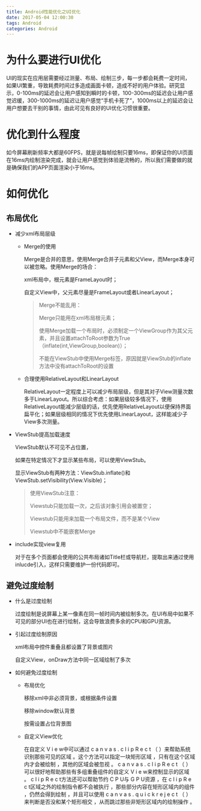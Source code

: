 ```yaml
---
title: Android性能优化之UI优化
date: 2017-05-04 12:00:30
tags: Android
categories: Android
---
```


# 为什么要进行UI优化

UI的现实在应用层需要经过测量、布局、绘制三步，每一步都会耗费一定时间，如果UI繁重，导致耗费时间过多造成画面卡顿，造成不好的用户体验。研究显示，0-100ms的延迟会让用户感知到瞬时的卡顿，100-300ms的延迟会让用户感觉迟缓，300-1000ms的延迟让用户感觉“手机卡死了”，1000ms以上的延迟会让用户想要去干别的事情，由此可见有良好的UI优化习惯很重要。

# 优化到什么程度

如今屏幕刷新频率大都是60FPS，就是说每帧绘制只要16ms，即保证你的UI页面在16ms内绘制渲染完成，就会让用户感觉到体验是流畅的，所以我们需要做的就是确保我们的APP页面渲染小于16ms。

# 如何优化

## 布局优化

- 减少xml布局层级

  - Merge的使用

    Merge是合并的意思，使用Merge合并子元素和父View，而Merge本身可以被忽略。使用Merge的场合：

    xml布局中，根元素是FrameLayout时；

    自定义View中，父元素尽量是FrameLayout或者LinearLayout；

    >Merge不能乱用：
    >
    >Merge只能用在xml布局根元素；
    >
    >使用Merge加载一个布局时，必须制定一个ViewGroup作为其父元素，并且设置attachToRoot参数为True（inflate(int,ViewGroup,boolean)）；
    >
    >不能在ViewStub中使用Merge标签，原因就是ViewStub的inflate方法中没有attachToRoot的设置

  - 合理使用RelativeLayout和LinearLayout

    RelativeLayout一定程度上可以减少布局层级，但是其对子View测量次数多于LinearLayout。所以综合考虑：如果层级较多情况下，使用RelativeLayout能减少层级的话，优先使用RelativeLayout以便保持界面扁平化；如果层级相同的情况下优先使用LinearLayout，这样能减少子View多次测量。

- ViewStub提高加载速度

  ViewStub默认不可见不占位置，

  如果在特定情况下才显示某些布局，可以使用ViewStub。

  显示ViewStub有两种方法：ViewStub.inflate()和ViewStub.setVisibility(View.Visible)；

  > 使用ViewStub注意：
  >
  > Viewstub只能加载一次，之后该对象引用会被置空；
  >
  > Viewstub只能用来加载一个布局文件，而不是某个View
  >
  > Viewstub中不能嵌套Merge

- include实现view复用

  对于在多个页面都会使用的公共布局诸如Title栏或导航栏，提取出来通过使用inlucde引入，这样只需要维护一份代码即可。

## 避免过度绘制

- 什么是过度绘制

  过度绘制是说屏幕上某一像素在同一帧时间内被绘制多次。在UI布局中如果不可见的部分UI也在进行绘制，这会导致浪费多余的CPU和GPU资源。

- 引起过度绘制原因

  xml布局中控件重叠且都设置了背景或图片

  自定义View，onDraw方法中同一区域绘制了多次

- 如何避免过度绘制

  - 布局优化

    移除xml中非必须背景，或根据条件设置

    移除window默认背景

    按需设置占位背景图

  - 自定义View优化

    在自定义 V i e w中可以通过 c a n v a s . c l i p R e c t （ ）来帮助系统识别那些可见的区域 。这个方法可以指定一块矩形区域 ，只有在这个区域内才会被绘制 ，其他的区域会被忽视 。 c a n v a s . c l i p R e c t （ ）可以很好地帮助那些有多组重叠组件的自定义 V i e w来控制显示的区域 。 c l i p R e c t方法还可以帮助节约 C P U与 G P U资源 ，在 c l i p R e c t区域之外的绘制指令都不会被执行 ，那些部分内容在矩形区域内的组件 ，仍然会得到绘制 ，并且可以使用 c a n v a s . q u i c k r e j e c t （ ）来判断是否没和某个矩形相交 ，从而跳过那些非矩形区域内的绘制操作 。



